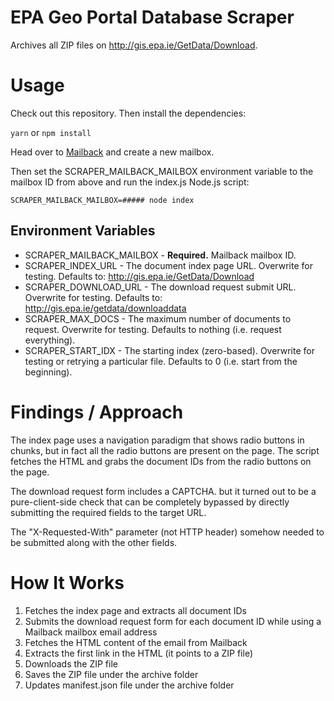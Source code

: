 # EPA Geo Portal Database Scraper

Archives all ZIP files on http://gis.epa.ie/GetData/Download.

# Usage

Check out this repository. Then install the dependencies:

`yarn` or `npm install`

Head over to [Mailback](http://mailback.io) and create a new mailbox.

Then set the SCRAPER_MAILBACK_MAILBOX environment variable to the mailbox ID from above and run the index.js Node.js script:

`SCRAPER_MAILBACK_MAILBOX=##### node index`

## Environment Variables

* SCRAPER_MAILBACK_MAILBOX - **Required.** Mailback mailbox ID.
* SCRAPER_INDEX_URL - The document index page URL. Overwrite for testing. Defaults to: http://gis.epa.ie/GetData/Download
* SCRAPER_DOWNLOAD_URL - The download request submit URL. Overwrite for testing. Defaults to: http://gis.epa.ie/getdata/downloaddata
* SCRAPER_MAX_DOCS - The maximum number of documents to request. Overwrite for testing. Defaults to nothing (i.e. request everything).
* SCRAPER_START_IDX - The starting index (zero-based). Overwrite for testing or retrying a particular file. Defaults to 0 (i.e. start from the beginning).

# Findings / Approach

The index page uses a navigation paradigm that shows radio buttons in chunks, but in fact all the radio buttons are present on the page. The script fetches the HTML and grabs the document IDs from the radio buttons on the page.

The download request form includes a CAPTCHA. but it turned out to be a pure-client-side check that can be completely bypassed by directly submitting the required fields to the target URL.

The "X-Requested-With" parameter (not HTTP header) somehow needed to be submitted along with the other fields.

# How It Works

1. Fetches the index page and extracts all document IDs
2. Submits the download request form for each document ID while using a Mailback mailbox email address
3. Fetches the HTML content of the email from Mailback
4. Extracts the first link in the HTML (it points to a ZIP file)
5. Downloads the ZIP file
6. Saves the ZIP file under the archive folder
7. Updates manifest.json file under the archive folder
